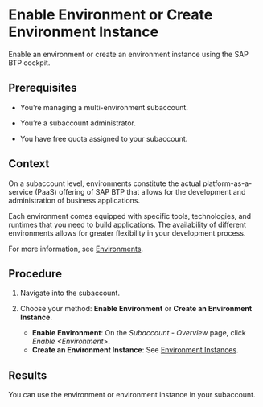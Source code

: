 <!-- loio78c14b6b8f80442994a3b20c92be188e -->

# Enable Environment or Create Environment Instance

Enable an environment or create an environment instance using the SAP BTP cockpit.



<a name="loio78c14b6b8f80442994a3b20c92be188e__prereq_cz5_5n1_lpb"/>

## Prerequisites

-   You’re managing a multi-environment subaccount.

-   You’re a subaccount administrator.

-   You have free quota assigned to your subaccount.




## Context

On a subaccount level, environments constitute the actual platform-as-a-service \(PaaS\) offering of SAP BTP that allows for the development and administration of business applications.

Each environment comes equipped with specific tools, technologies, and runtimes that you need to build applications. The availability of different environments allows for greater flexibility in your development process.

For more information, see [Environments](../10-concepts/Environments_15547f7.md).



## Procedure

1.  Navigate into the subaccount.

2.  Choose your method: **Enable Environment** or **Create an Environment Instance**.

    -   **Enable Environment**: On the *Subaccount - Overview* page, click *Enable <Environment\>*.
    -   **Create an Environment Instance**: See [Environment Instances](https://help.sap.com/viewer/09cc82baadc542a688176dce601398de/Cloud/en-US/1d6897d22f90443c8a3f9f6c8bb41bb8.html).



<a name="loio78c14b6b8f80442994a3b20c92be188e__result_gj4_vq1_lpb"/>

## Results

You can use the environment or environment instance in your subaccount.

